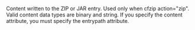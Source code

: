 Content written to the ZIP or JAR entry. Used only when cfzip action="zip".
            Valid content data types are binary and string. If you specify the content
            attribute, you must specify the entrypath attribute.